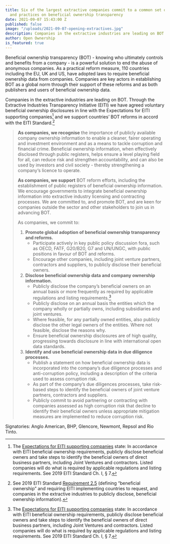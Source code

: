 ```yaml
---
title: Six of the largest extractive companies commit to a common set of policies
  and practices on beneficial ownership transparency
date: 2021-09-07 15:43:00 Z
published: false
image: "/uploads/2021-09-07-opening-extractives.jpg"
description: Companies in the extractive industries are leading on BOT.
author: Open Ownership
is_featured: true
---
```


Beneficial ownership transparency (BOT) - knowing who ultimately controls and benefits from a company - is a powerful solution to end the abuse of anonymous companies. As a practical reform measure, 110 countries including the EU, UK and US, have adopted laws to require beneficial ownership data from companies. Companies are key actors in establishing BOT as a global norm through their support of these reforms and as both publishers and users of beneficial ownership data.

Companies in the extractive industries are leading on BOT. Through the Extractive Industries Transparency Initiative (EITI) we have agreed voluntary beneficial ownership disclosures in line with the Expectations for EITI supporting companies[^1] and we support countries’ BOT reforms in accord with the EITI Standard.[^2]

[^1]: The [Expectations for EITI supporting companies](https://eiti.org/document/expectations-for-eiti-supporting-companies) state: In accordance with EITI beneficial ownership requirements, publicly disclose beneficial owners and take steps to identify the beneficial owners of direct business partners, including Joint Ventures and contractors. Listed companies will do what is required by applicable regulations and listing requirements. See 2019 EITI Standard Ch. I, § 7.

[^2]: See 2019 EITI Standard [Requirement 2.5](https://eiti.org/document/eiti-standard-2019#r2-5) (defining “beneficial ownership” and requiring EITI implementing countries to request, and companies in the extractive industries to publicly disclose, beneficial ownership information).

> **As companies, we recognise** the importance of publicly available company ownership information to enable a cleaner, fairer operating and investment environment and as a means to tackle corruption and financial crime. Beneficial ownership information, when effectively disclosed through public registers, helps ensure a level playing field for all, can reduce risk and strengthen accountability, and can also be used by investors and civil society - thereby strengthening a company‘s licence to operate.
> 
> **As companies, we support** BOT reform efforts, including the establishment of public registers of beneficial ownership information. We encourage governments to integrate beneficial ownership information into extractive industry licensing and contracting processes. We are committed to, and promote BOT, and are keen for companies outside the sector and other stakeholders to join us in advancing BOT.
> 
> As companies, we commit to:
> 
> 1. **Promote global adoption of beneficial ownership transparency and reforms.**
>    * Participate actively in key public policy discussion fora, such as OECD, FATF, G20/B20, G7 and UN/UNGC, with public positions in favour of BOT and reforms.
>    * Encourage other companies, including joint venture partners, contractors and suppliers, to publicly disclose their beneficial owners.
> 2. **Disclose beneficial ownership data and company ownership information.**
>    * Publicly disclose the company’s beneficial owners on an annual basis or more frequently as required by applicable regulations and listing requirements.[^1]
>    * Publicly disclose on an annual basis the entities which the company wholly or partially owns, including subsidiaries and joint ventures.
>    * Where feasible, for any partially owned entities, also publicly disclose the other legal owners of the entities. Where not feasible, disclose the reasons why.
>    * Ensure beneficial ownership disclosures are of high quality, progressing towards disclosure in line with international open data standards.
> 3. **Identify and use beneficial ownership data in due diligence processes.**
>    * Publish a statement on how beneficial ownership data is incorporated into the company’s due diligence processes and anti-corruption policy, including a description of the criteria used to assess corruption risk.
>    * As part of the company’s due diligences processes, take risk-based steps to identify the beneficial owners of joint venture partners, contractors and suppliers.
>    * Publicly commit to avoid partnering or contracting with companies assessed as high corruption risk that decline to identify their beneficial owners unless appropriate mitigation measures are implemented to reduce corruption risk.

Signatories: Anglo American, BHP, Glencore, Newmont, Repsol and Rio Tinto.